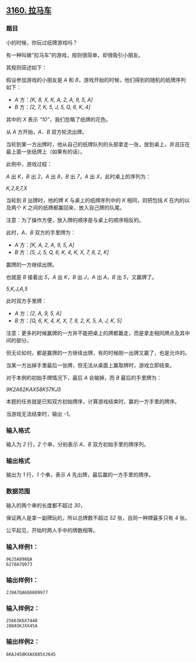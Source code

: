 ## [3160. 拉马车](https://www.acwing.com/problem/content/3163/)

### 题目

小的时候，你玩过纸牌游戏吗？

有一种叫做“拉马车”的游戏，规则很简单，却很吸引小朋友。

其规则简述如下：

假设参加游戏的小朋友是 *A* 和 *B*，游戏开始的时候，他们得到的随机的纸牌序列如下：

- *A* 方：*[K, 8, X, K, A, 2, A, 9, 5, A]*
- *B* 方：*[2, 7, K, 5, J, 5, Q, 6, K, 4]*

其中的 *X* 表示 *“10”*，我们忽略了纸牌的花色。

从 *A* 方开始，*A、B* 双方轮流出牌。

当轮到某一方出牌时，他从自己的纸牌队列的头部拿走一张，放到桌上，并且压在最上面一张纸牌上（如果有的话）。

此例中，游戏过程：

*A* 出 *K*，*B* 出 *2*，*A* 出 *8*，*B* 出 *7*，*A* 出 *X*，此时桌上的序列为：

*K,2,8,7,X*

当轮到 *B* 出牌时，他的牌 *K* 与桌上的纸牌序列中的 *K* 相同，则把包括 *K* 在内的以及两个 *K* 之间的纸牌都赢回来，放入自己牌的队尾。

注意：为了操作方便，放入牌的顺序是与桌上的顺序相反的。

此时，*A、B* 双方的手里牌为：

- *A* 方：*[K, A, 2, A, 9, 5, A]*
- *B* 方：*[5, J, 5, Q, 6, K, 4, K, X, 7, 8, 2, K]*

赢牌的一方继续出牌。

也就是 *B* 接着出 *5*，*A* 出 *K*，*B* 出 *J*，*A* 出 *A*，*B* 出 *5*，又赢牌了。

*5,K,J,A,5*

此时双方手里牌：

- *A* 方：*[2, A, 9, 5, A]*
- *B* 方：*[Q, 6, K, 4, K, X, 7, 8, 2, K, 5, A, J, K, 5]*

注意：更多的时候赢牌的一方并不能把桌上的牌都赢走，而是拿走相同牌点及其中间的部分。

但无论如何，都是赢牌的一方继续出牌，有的时候刚一出牌又赢了，也是允许的。

当某一方出掉手里最后一张牌，但无法从桌面上赢取牌时，游戏立即结束。

对于本例的初始手牌情况下，最后 *A* 会输掉，而 *B* 最后的手里牌为：

*9K2A62KAX58K57KJ5*

本题的任务就是已知双方初始牌序，计算游戏结束时，赢的一方手里的牌序。

当游戏无法结束时，输出 *-1*。

### 输入格式

输入为 *2* 行，*2* 个串，分别表示 *A、B* 双方初始手里的牌序列。

### 输出格式

输出为 *1* 行，*1* 个串，表示 *A* 先出牌，最后赢的一方手里的牌序。

### 数据范围

输入的两个串的长度都不超过 *30*，

保证两人是拿一副牌玩的，所以总牌数不超过 *52* 张，且同一种牌最多只有 *4* 张。

公平起见，开始时两人手中的牌数相等。

### 输入样例1：

```
96J5A898QA
6278A7Q973
```

### 输出样例1：

```
2J9A7QA6Q6889977
```

### 输入样例2：

```
25663K6X7448
J88A5KJXX45A
```

### 输出样例2：

```
6KAJ458KXAX885XJ645
```
